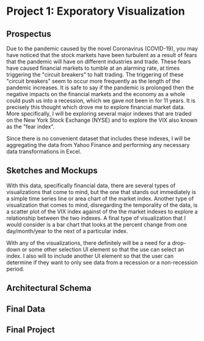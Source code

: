 # Project 1: Exporatory Visualization

## Prospectus
Due to the pandemic caused by the novel Coronavirus (COVID-19), you may have noticed that the stock markets have been turbulent as a result of fears that the pandemic will have on different industries and trade. These fears have caused financial markets to tumble at an alarming rate, at times triggering the "circuit breakers" to halt trading. The triggering of these "circuit breakers" seem to occur more frequently as the length of the pandemic increases. It is safe to say if the pandemic is prolonged then the negative impacts on the financial markets and the economy as a whole could push us into a recession, which we gave not been in for 11 years. It is precisely this thought which drove me to explore financial market data. More specifically, I will be exploring several major indexes that are traded on the New York Stock Exchange (NYSE) and to explore the VIX also known as the "fear index".

Since there is no convenient dataset that includes these indexes, I will be aggregating the data from Yahoo Finance and performing any necessary data transformations in Excel.

## Sketches and Mockups
With this data, specifically financial data, there are several types of visualizations that come to mind, but the one that stands out immediately is a simple time series line or area chart of the market index.
Another type of visualization that comes to mind, disregarding the temporality of the data, is a scatter plot of the VIX index against of the the market indexes to explore a relationship between the two indexes.
A final type of visualization that I would consider is a bar chart that looks at the percent change from one day/month/year to the next of a particular index.

With any of the visualizations, there definitely will be a need for a drop-down or some other selection UI element so that the use can select an index. I also will to include another UI element so that the user can determine if they want to only see data from a recession or a non-recession period.

## Architectural Schema

## Final Data

## Final Project
